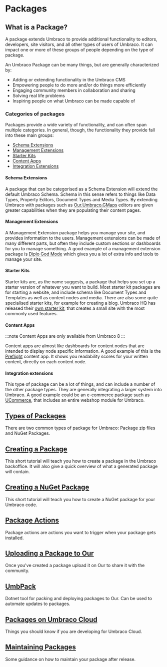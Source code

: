 # Packages

## What is a Package?

A package extends Umbraco to provide additional functionality to editors, developers, site visitors, and all other types of users of Umbraco. It can impact one or more of these groups of people depending on the type of package.

An Umbraco Package can be many things, but are generally characterized by:

- Adding or extending functionality in the Umbraco CMS
- Empowering people to do more and/or do things more efficiently
- Engaging community members in collaboration and sharing
- Solving real life problems
- Inspiring people on what Umbraco can be made capable of

### Categories of packages

Packages provide a wide variety of functionality, and can often span multiple categories. In general, though, the functionality they provide fall into these main groups:

 - [Schema Extensions](#schema-extensions)
 - [Management Extensions](#management-extensions)
 - [Starter Kits](#starter-kits)
 - [Content Apps](#content-apps)
 - [Integration Extensions](#integration-extensions)

#### Schema Extensions

A package that can be categorised as a Schema Extension will extend the default Umbraco Schema. Schema in this sense refers to things like Data Types, Property Editors, Document Types and Media Types. By extending Umbraco with packages such as [Our.Umbraco.GMaps](https://our.umbraco.com/packages/backoffice-extensions/ourumbracogmaps-google-maps-for-umbraco-8/) editors are given greater capabilities when they are populating their content pages.

#### Management Extensions

A Management Extension package helps you manage your site, and provides information to the users. Management extensions can be made of many different parts, but often they include custom sections or dashboards for you to manage something.
A good example of a management extension package is [Diplo God Mode](https://our.umbraco.com/packages/developer-tools/diplo-god-mode/) which gives you a lot of extra info and tools to manage your site.

#### Starter Kits

Starter kits are, as the name suggests, a package that helps you set up a starter version of whatever you want to build. Most starter kit packages are for starting a website, and include schema like Document Types and Templates as well as content nodes and media. There are also some quite specialised starter kits, for example for creating a blog. Umbraco HQ has released their [own starter kit](https://our.umbraco.com/packages/starter-kits/the-starter-kit/), that creates a small site with the most commonly used features. 

#### Content Apps

:::note
Content Apps are only available from Umbraco 8
:::

Content apps are almost like dashboards for content nodes that are intended to display node specific information. A good example of this is the [Preflight](https://our.umbraco.com/packages/backoffice-extensions/preflight-content-health-checks-for-umbraco-8/) content app. It shows you readability scores for your written content, directly on each content node.

#### Integration extensions

This type of package can be a lot of things, and can include a number of the other package types. They are generally integrating a larger system into Umbraco. A good example could be an e-commerce package such as [UCommerce](https://our.umbraco.com/packages/website-utilities/ucommerce/), that includes an entire webshop module for Umbraco.

## [Types of Packages](./package-types.md)

There are two common types of package for Umbraco: Package zip files and NuGet Packages.

## [Creating a Package](./creating-a-package.md)

This short tutorial will teach you how to create a package in the Umbraco backoffice. It will also give a quick overview of what a generated package will contain.

## [Creating a NuGet Package](./creating-a-nuget-package.md)

This short tutorial will teach you how to create a NuGet package for your Umbraco code.

## [Package Actions](./package-actions.md)

Package actions are actions you want to trigger when your package gets installed. 

## [Uploading a Package to Our](./uploading-to-our.md)

Once you've created a package upload it on Our to share it with the community.

## [UmbPack](UmbPack/index.md)

 Dotnet tool for packing and deploying packages to Our. Can be used to automate updates to packages.

## [Packages on Umbraco Cloud](./packages-on-Umbraco-Cloud.md)

Things you should know if you are developing for Umbraco Cloud.

## [Maintaining Packages](./maintaining-packages.md)

Some guidance on how to maintain your package after release.
